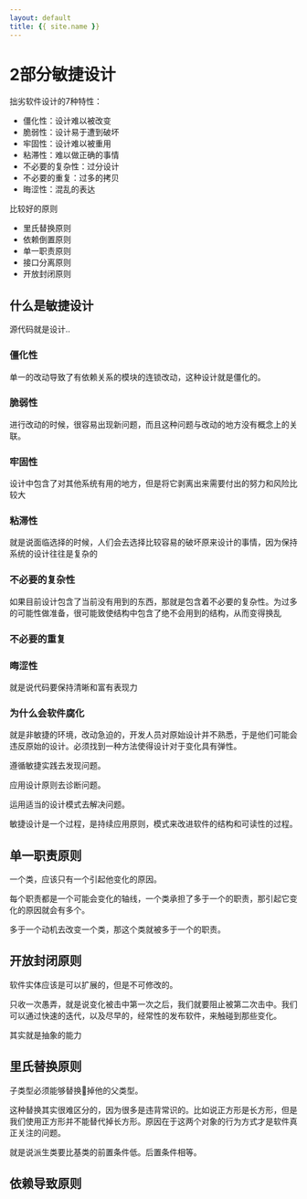 ```yaml
---
layout: default
title: {{ site.name }}
---
```

# 2部分敏捷设计
拙劣软件设计的7种特性：

 - 僵化性：设计难以被改变
 - 脆弱性：设计易于遭到破坏
 - 牢固性：设计难以被重用
 - 粘滞性：难以做正确的事情
 - 不必要的复杂性：过分设计
 - 不必要的重复：过多的拷贝
 - 晦涩性：混乱的表达

比较好的原则

 - 里氏替换原则
 - 依赖倒置原则
 - 单一职责原则
 - 接口分离原则
 - 开放封闭原则

## 什么是敏捷设计
源代码就是设计..

### 僵化性
单一的改动导致了有依赖关系的模块的连锁改动，这种设计就是僵化的。

### 脆弱性
进行改动的时候，很容易出现新问题，而且这种问题与改动的地方没有概念上的关联。

### 牢固性
设计中包含了对其他系统有用的地方，但是将它剥离出来需要付出的努力和风险比较大

### 粘滞性
就是说面临选择的时候，人们会去选择比较容易的破坏原来设计的事情，因为保持系统的设计往往是复杂的

### 不必要的复杂性
如果目前设计包含了当前没有用到的东西，那就是包含着不必要的复杂性。为过多的可能性做准备，很可能致使结构中包含了绝不会用到的结构，从而变得换乱

### 不必要的重复

### 晦涩性
就是说代码要保持清晰和富有表现力

### 为什么会软件腐化
就是非敏捷的环境，改动急迫的，开发人员对原始设计并不熟悉，于是他们可能会违反原始的设计。必须找到一种方法使得设计对于变化具有弹性。

遵循敏捷实践去发现问题。

应用设计原则去诊断问题。

运用适当的设计模式去解决问题。

敏捷设计是一个过程，是持续应用原则，模式来改进软件的结构和可读性的过程。

## 单一职责原则
一个类，应该只有一个引起他变化的原因。

每个职责都是一个可能会变化的轴线，一个类承担了多于一个的职责，那引起它变化的原因就会有多个。

多于一个动机去改变一个类，那这个类就被多于一个的职责。

## 开放封闭原则
软件实体应该是可以扩展的，但是不可修改的。

只收一次愚弄，就是说变化被击中第一次之后，我们就要阻止被第二次击中。我们可以通过快速的迭代，以及尽早的，经常性的发布软件，来触碰到那些变化。

其实就是抽象的能力

## 里氏替换原则
子类型必须能够替换掉他的父类型。

这种替换其实很难区分的，因为很多是违背常识的。比如说正方形是长方形，但是我们使用正方形并不能替代掉长方形。原因在于这两个对象的行为方式才是软件真正关注的问题。

就是说派生类要比基类的前置条件低。后置条件相等。

## 依赖导致原则
